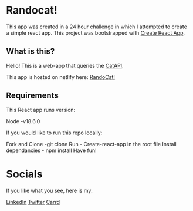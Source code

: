# Randocat!

This app was created in a 24 hour challenge in which I attempted to create a simple react app.
This project was bootstrapped with [Create React App](https://github.com/facebook/create-react-app).

## What is this?

Hello! This is a web-app that queries the [CatAPI](https://thecatapi.com/).

This app is hosted on netlify here: [RandoCat!](https://randocat.moose17.dev/)

## Requirements
This React app runs version:

Node -v18.6.0

If you would like to run this repo locally:

Fork and Clone -git clone <insert-forked-url>
Run - Create-react-app in the root file
Install dependancies - npm install
Have fun!

# Socials

If you like what you see, here is my:

[LinkedIn](https://www.linkedin.com/in/tommybowden/)
[Twitter](https://twitter.com/Moooose17)
[Carrd](https://tom-moose.carrd.co/)
